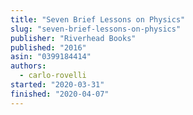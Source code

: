 ```yaml
---
title: "Seven Brief Lessons on Physics"
slug: "seven-brief-lessons-on-physics"
publisher: "Riverhead Books"
published: "2016"
asin: "0399184414"
authors:
  - carlo-rovelli
started: "2020-03-31"
finished: "2020-04-07"
---
```

